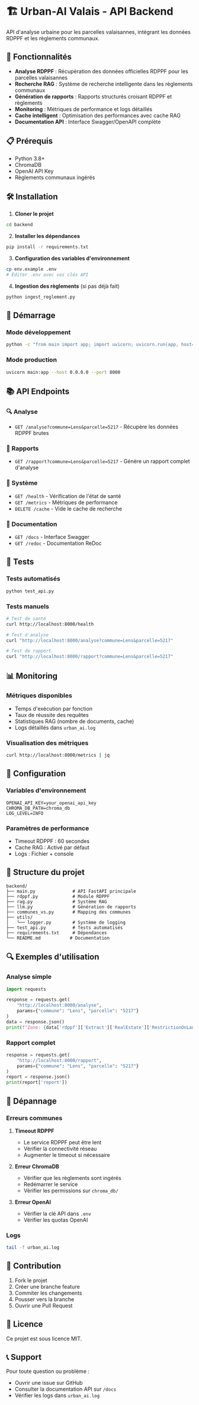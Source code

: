 # 🏗️ Urban-AI Valais - API Backend

API d'analyse urbaine pour les parcelles valaisannes, intégrant les données RDPPF et les règlements communaux.

## 🚀 Fonctionnalités

- **Analyse RDPPF** : Récupération des données officielles RDPPF pour les parcelles valaisannes
- **Recherche RAG** : Système de recherche intelligente dans les règlements communaux
- **Génération de rapports** : Rapports structurés croisant RDPPF et règlements
- **Monitoring** : Métriques de performance et logs détaillés
- **Cache intelligent** : Optimisation des performances avec cache RAG
- **Documentation API** : Interface Swagger/OpenAPI complète

## 📋 Prérequis

- Python 3.8+
- ChromaDB
- OpenAI API Key
- Règlements communaux ingérés

## 🛠️ Installation

1. **Cloner le projet**
```bash
cd backend
```

2. **Installer les dépendances**
```bash
pip install -r requirements.txt
```

3. **Configuration des variables d'environnement**
```bash
cp env.example .env
# Éditer .env avec vos clés API
```

4. **Ingestion des règlements** (si pas déjà fait)
```bash
python ingest_reglement.py
```

## 🚀 Démarrage

### Mode développement
```bash
python -c "from main import app; import uvicorn; uvicorn.run(app, host='0.0.0.0', port=8000, reload=True)"
```

### Mode production
```bash
uvicorn main:app --host 0.0.0.0 --port 8000
```

## 📚 API Endpoints

### 🔍 Analyse
- `GET /analyse?commune=Lens&parcelle=5217` - Récupère les données RDPPF brutes

### 📄 Rapports
- `GET /rapport?commune=Lens&parcelle=5217` - Génère un rapport complet d'analyse

### 🏥 Système
- `GET /health` - Vérification de l'état de santé
- `GET /metrics` - Métriques de performance
- `DELETE /cache` - Vide le cache de recherche

### 📖 Documentation
- `GET /docs` - Interface Swagger
- `GET /redoc` - Documentation ReDoc

## 🧪 Tests

### Tests automatisés
```bash
python test_api.py
```

### Tests manuels
```bash
# Test de santé
curl http://localhost:8000/health

# Test d'analyse
curl "http://localhost:8000/analyse?commune=Lens&parcelle=5217"

# Test de rapport
curl "http://localhost:8000/rapport?commune=Lens&parcelle=5217"
```

## 📊 Monitoring

### Métriques disponibles
- Temps d'exécution par fonction
- Taux de réussite des requêtes
- Statistiques RAG (nombre de documents, cache)
- Logs détaillés dans `urban_ai.log`

### Visualisation des métriques
```bash
curl http://localhost:8000/metrics | jq
```

## 🔧 Configuration

### Variables d'environnement
```env
OPENAI_API_KEY=your_openai_api_key
CHROMA_DB_PATH=chroma_db
LOG_LEVEL=INFO
```

### Paramètres de performance
- Timeout RDPPF : 60 secondes
- Cache RAG : Activé par défaut
- Logs : Fichier + console

## 📁 Structure du projet

```
backend/
├── main.py              # API FastAPI principale
├── rdppf.py             # Module RDPPF
├── rag.py               # Système RAG
├── llm.py               # Génération de rapports
├── communes_vs.py       # Mapping des communes
├── utils/
│   └── logger.py        # Système de logging
├── test_api.py          # Tests automatisés
├── requirements.txt     # Dépendances
└── README.md           # Documentation
```

## 🔍 Exemples d'utilisation

### Analyse simple
```python
import requests

response = requests.get(
    "http://localhost:8000/analyse",
    params={"commune": "Lens", "parcelle": "5217"}
)
data = response.json()
print(f"Zone: {data['rdppf']['Extract']['RealEstate']['RestrictionOnLandownership']}")
```

### Rapport complet
```python
response = requests.get(
    "http://localhost:8000/rapport",
    params={"commune": "Lens", "parcelle": "5217"}
)
report = response.json()
print(report['report'])
```

## 🐛 Dépannage

### Erreurs communes

1. **Timeout RDPPF**
   - Le service RDPPF peut être lent
   - Vérifier la connectivité réseau
   - Augmenter le timeout si nécessaire

2. **Erreur ChromaDB**
   - Vérifier que les règlements sont ingérés
   - Redémarrer le service
   - Vérifier les permissions sur `chroma_db/`

3. **Erreur OpenAI**
   - Vérifier la clé API dans `.env`
   - Vérifier les quotas OpenAI

### Logs
```bash
tail -f urban_ai.log
```

## 🤝 Contribution

1. Fork le projet
2. Créer une branche feature
3. Commiter les changements
4. Pousser vers la branche
5. Ouvrir une Pull Request

## 📄 Licence

Ce projet est sous licence MIT.

## 📞 Support

Pour toute question ou problème :
- Ouvrir une issue sur GitHub
- Consulter la documentation API sur `/docs`
- Vérifier les logs dans `urban_ai.log` 